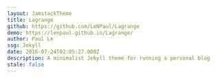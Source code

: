 ```yaml
---
layout: JamstackTheme
title: Lagrange
github: https://github.com/LeNPaul/Lagrange
demo: https://lenpaul.github.io/Lagrange/
author: Paul Le
ssg: Jekyll
date: 2016-07-24T02:05:27.000Z
description: A minimalist Jekyll theme for running a personal blog
stale: false
---
```

